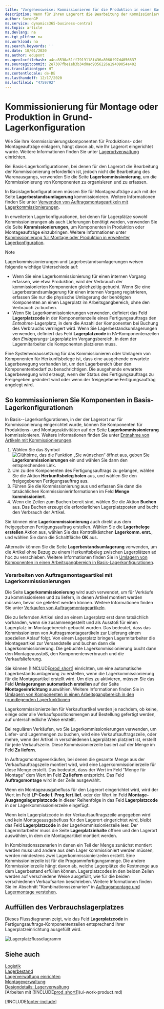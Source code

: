 ```yaml
---
title: 'Vorgehensweise: Kommissionieren für die Produktion in einer Basis-Lagerkonfiguration | Microsoft Docs'
description: Wenn für Ihren Lagerort die Bearbeitung der Kommissionierung erforderlich ist, jedoch nicht die Bearbeitung des Warenausgangs, verwenden Sie die Seite **Lagerkommissionierung**, um die Kommissionierung von Komponenten zu organisieren und zu erfassen.
author: SorenGP
ms.service: dynamics365-business-central
ms.topic: article
ms.devlang: na
ms.tgt_pltfrm: na
ms.workload: na
ms.search.keywords: ''
ms.date: 10/01/2020
ms.author: edupont
ms.openlocfilehash: a4ea3530a51ff7919118f436a8060f97d4056637
ms.sourcegitcommit: 2e7307fbe1eb3b34d0ad9356226a19409054a402
ms.translationtype: HT
ms.contentlocale: de-DE
ms.lasthandoff: 12/17/2020
ms.locfileid: "4759792"
---
```

# <a name="pick-for-production-or-assembly-in-basic-warehouse-configurations"></a>Kommissionierung für Montage oder Produktion in Grund-Lagerkonfiguration
Wie Sie Ihre Kommissionierungskomponenten für Produktions- oder Montageaufträge einlagern, hängt davon ab, wie Ihr Lagerort eingerichtet wurde. Weitere Informationen finden Sie unter [Lagerortverwaltung einrichten](warehouse-setup-warehouse.md).

Bei Basis-Lagerkonfigurationen, bei denen für den Lagerort die Bearbeitung der Kommissionierung erforderlich ist, jedoch nicht die Bearbeitung des Warenausgangs, verwenden Sie die Seite **Lagerkommissionierung**, um die Kommissionierung von Komponenten zu organisieren und zu erfassen.  

In Basislagerkonfigurationen müssen Sie für Montageaufträge auch mit der Seite **Lagerbestandsumlagerung** kommissionieren. Weitere Informationen finden Sie unter [Verwenden von Auftragsmontageartikeln mit Lagerkommissionierungen](warehouse-how-to-pick-for-production.md#handling-assemble-to-order-items-with-inventory-picks).  

In erweiterten Lagerkonfigurationen, bei denen für Lagerplätze sowohl Kommissionierungen als auch Lieferungen benötigt werden, verwenden Sie die Seite **Kommissionierungen**, um Komponenten in Produktion oder Montageaufträge einzubringen. Weitere Informationen unter [Kommissionierung für Montage oder Produktion in erweiterter Lagerkonfiguration](warehouse-how-to-pick-for-internal-operations-in-advanced-warehousing.md).

> [!NOTE]  
>  Lagerkommissionierungen und Lagerbestandsumlagerungen weisen folgende wichtige Unterschiede auf:  
>   
>  -   Wenn Sie eine Lagerkommissionierung für einen internen Vorgang erfassen, wie etwa Produktion, wird der Verbrauch der kommissionierten Komponenten gleichzeitig gebucht. Wenn Sie eine Lagerbestandsumlagerung für einen internen Vorgang registrieren, erfassen Sie nur die physische Umlagerung der benötigten Komponenten an einen Lagerplatz im Arbeitsgangbereich, ohne den Verbrauch zu buchen.  
> -   Wenn Sie Lagerkommissionierungen verwenden, definiert das Feld **Lagerplatzcode** in der Komponentenzeile eines Fertigungsauftrags den *Entnahme*-Lagerplatz, in dem die Anzahl der Komponenten bei Buchung des Verbrauchs verringert wird. Wenn Sie Lagerbestandsumlagerungen verwenden, definiert das Feld **Lagerplatzcode** in FA-Komponentenzeilen den *Einlagerungs*-Lagerplatz im Vorgangsbereich, in dem der Lagermitarbeiter die Komponenten platzieren muss.  

Eine Systemvoraussetzung für das Kommissionieren oder Umlagern von Komponenten für Herkunftsbelege ist, dass eine ausgehende erwartete Lagerbewegung vorhanden ist, um den Lagerbereich über den Komponentenbedarf zu benachrichtigen. Die ausgehende erwartete Lagerbewegung wird erzeugt, wenn der Status des Fertigungsauftrags zu Freigegeben geändert wird oder wenn der freigegebene Fertigungsauftrag angelegt wird.  

## <a name="to-pick-components-in-basic-warehouse-configurations"></a>So kommissionieren Sie Komponenten in Basis-Lagerkonfigurationen
In Basis--Lagerkonfigurationen, in der der Lagerort nur für Kommissionierung eingerichtet wurde, können Sie Komponenten für Produktions- und Montageaktivitäten auf der Seite **Lagerkommissionierung** kommissionieren. Weitere Informationen finden Sie unter [Entnahme von Artikeln mit Kommissionierungen](warehouse-how-to-pick-items-with-inventory-picks.md).

1.  Wählen Sie das Symbol ![Glühbirne, das die Funktion „Sie wünschen“ öffnet](media/ui-search/search_small.png "Was möchten Sie tun?") aus, geben Sie **Lagerkommissionierungen** ein und wählen Sie dann den entsprechenden Link.  
2.  Um zu den Komponenten des Fertigungsauftrags zu gelangen, wählen Sie die Aktion **Herkunftsbeleg holen** aus, und wählen Sie den freigegebenen Fertigungsauftrag aus.  
3.  Führen Sie die Kommissionierung aus und erfassen Sie dann die tatsächlichen Kommissionierinformationen im Feld **Menge kommissioniert**.  
4.  Wenn die Zeilen zum Buchen bereit sind, wählen Sie die Aktion **Buchen** aus. Das Buchen erzeugt die erforderlichen Lagerplatzposten und bucht den Verbrauch der Artikel.  

Sie können eine **Lagerkommissionierung** auch direkt aus dem freigegebenen Fertigungsauftrag erstellen. Wählen Sie die **Lagerbelege erstellen** Aktion aus, wählen Sie das Kontrollkästchen **Lagerkomm. erst.**, und wählen Sie dann die Schaltfläche **OK** aus.

Alternativ können Sie die Seite **Lagerbestandsumlagerung** verwenden, um die Artikel ohne Bezug zu einem Herkunftsbeleg zwischen Lagerplätzen ad hoc zu verschieben.
Weitere Informationen finden Sie in [Umlagern von Komponenten in einen Arbeitsgangbereich in Basis-Lagerkonfigurationen](warehouse-how-to-move-components-to-an-operation-area-in-basic-warehousing.md).

### <a name="handling-assemble-to-order-items-with-inventory-picks"></a>Verarbeiten von Auftragsmontageartikel mit Lagerkommissionierungen
Die Seite **Lagerkommissionierung** wird auch verwendet, um für Verkäufe zu kommissionieren und zu liefern, in denen Artikel montiert werden müssen, bevor sie geliefert werden können. Weitere Informationen finden Sie unter [Verkaufen von Auftragsmontageartikeln](assembly-how-to-sell-items-assembled-to-order.md).

Die zu liefernden Artikel sind an einem Lagerplatz erst dann tatsächlich vorhanden, wenn sie zusammengestellt und als Ausstoß für einen Lagerplatz im Montagebereich gebucht wurden. Das bedeutet, dass das Kommissionieren von Auftragsmontageartikeln zur Lieferung einem speziellen Ablauf folgt. Von einem Lagerplatz bringen Lagermitarbeiter die Montageartikel zur Versandstelle und buchen dann die Lagerkommissionierung. Die gebuchte Lagerkommissionierung bucht dann den Montageausstoß, den Komponentenverbrauch und die Verkaufslieferung.

Sie können [!INCLUDE[prod_short](includes/prod_short.md)] einrichten, um eine automatische Lagerbestandsumlagerung zu erstellen, wenn die Lagerkommissionierung für die Montageartikel erstellt wird. Um dies zu aktivieren, müssen Sie das Feld **Umlagerungen automatisch erstellen** auf der Seite **Montageeinrichtung** auswählen. Weitere Informationen finden Sie in [Umlagern von Komponenten in einen Arbeitsgangbereich in den grundlegenden Lagerfunktionen](warehouse-how-to-move-components-to-an-operation-area-in-basic-warehousing.md)

Lagerkommissionierzeilen für Verkaufsartikel werden je nachdem, ob keine, einige oder alle Verkaufspositionsmengen auf Bestellung gefertigt werden, auf unterschiedliche Weise erstellt.

Bei regulären Verkäufen, wo Sie Lagerkommissionierungen verwenden, um Liefer- und Lagermengen zu buchen, wird eine Verkaufsauftragszeile, oder mehre, wenn der Artikel in verschiedenen Lagerplätzen platziert ist, erstellt für jede Verkaufszeile. Diese Kommissionierzeile basiert auf der Menge im Feld **Zu liefern**.

In Auftragsmontageverkäufen, bei denen die gesamte Menge aus der Verkaufsauftragszeile montiert wird, wird eine Lagerkommissionierzeile für diese Menge erstellt. Das bedeutet, dass der Wert im Feld "Menge für Montage" dem Wert im Feld **Zu liefern** entspricht. Das Feld **Auftragsmontage** wird in der Zeile ausgewählt.

Wenn ein Montageausgabefluss für den Lagerort eingerichtet wird, wird der Wert im Feld **LP-Code f. Prog.fert.lief.** oder der Wert im Feld **Montage-Ausgangslagerplatzcode** in dieser Reihenfolge in das Feld **Lagerplatzcode** in der Lagerkommissionierzeile eingefügt.

Wenn kein Lagerplatzcode in der Verkaufsauftragszeile angegeben wird und kein Montageausgabefluss für den Lagerort eingerichtet wird, bleibt das Feld **Lagerplatzcode** in der Lagerkommissionierzeile leer. Der Lagermitarbeiter muss die Seite **Lagerplatzinhalte** öffnen und den Lagerort auswählen, in dem die Montageartikel montiert werden.

In Kombinationsszenarien in denen ein Teil der Menge zunächst montiert werden muss und andere aus dem Lager kommissioniert werden müssen, werden mindestens zwei Lagerkommissionierzeilen erstellt. Eine Kommissionierzeile ist für die Programmfertigungsmenge. Die andere Kommissionierzeile hängt davon ab, welche Lagerplätze die Restmenge aus dem Lagerbestand erfüllen können. Lagerplatzcodes in den beiden Zeilen werden auf verschiedene Weise ausgefüllt, wie für die beiden verschiedenen Verkaufsarten beschrieben. Weitere Informationen finden Sie im Abschnitt "Kombinationsszenarien" in [Auftragsmontage und Lagermontage verstehen](assembly-assemble-to-order-or-assemble-to-stock.md).

## <a name="filling-the-consumption-bin"></a>Auffüllen des Verbrauchslagerplatzes
Dieses Flussdiagramm zeigt, wie das Feld **Lagerplatzcode** in Fertigungsauftrags-Komponentenzeilen entsprechend Ihrer Lagerplatzeinrichtung ausgefüllt wird.

![Lagerplatzflussdiagramm](media/binflow.png "BinFlow")

## <a name="see-also"></a>Siehe auch
[Logistik](warehouse-manage-warehouse.md)  
[Lagerbestand](inventory-manage-inventory.md)  
[Lagerverwaltung einrichten](warehouse-setup-warehouse.md)     
[Montageverwaltung](assembly-assemble-items.md)    
[Designdetails: Lagerverwaltung](design-details-warehouse-management.md)  
[Arbeiten mit [!INCLUDE[prod_short](includes/prod_short.md)]](ui-work-product.md)


[!INCLUDE[footer-include](includes/footer-banner.md)]